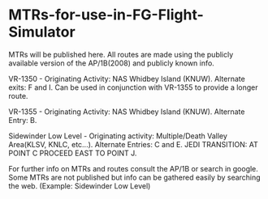 # MTRs-for-use-in-FG-Flight-Simulator
MTRs will be published here. All routes are made using the publicly available version of the AP/1B(2008) and publicly known info.

VR-1350 - Originating Activity: NAS Whidbey Island (KNUW). Alternate exits: F and I. Can be used in conjunction with VR-1355 to provide a longer route.

VR-1355 - Originating Activity: NAS Whidbey Island (KNUW). Alternate Entry: B.

Sidewinder Low Level - Originating activity: Multiple/Death Valley Area(KLSV, KNLC, etc...). Alternate Entries: C and E. JEDI TRANSITION: AT POINT C PROCEED EAST TO POINT J.

For further info on MTRs and routes consult the AP/1B or search in google. Some MTRs are not published but info can be gathered easily by searching the web. (Example: Sidewinder Low Level)
